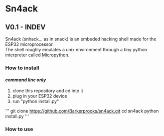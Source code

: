 # Sn4ack

## V0.1 - INDEV

Sn4ack (snhack... as in snack) is an embeded hacking shell made for the ESP32 microprocessor.\
The shell roughly emulates a unix environment through a tiny python interpreter called [Micropython](https://micropython.org).

### How to install
#### _command line only_

1. clone this repository and cd into it
2. plug in your ESP32 device
3. run "python install.py"

'''
git clone https://github.com/Barkerprooks/sn4ack.git
cd sn4ack
python install.py
'''

### How to use


